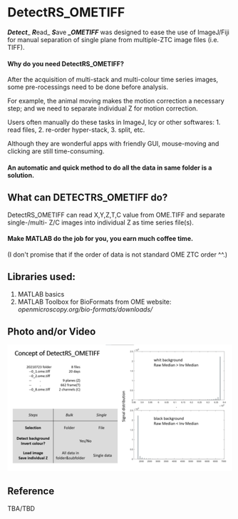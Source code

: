 # DetectRS_OMETIFF

***Detect***_ ***R***ead_ ***S***ave ***_OMETIFF*** was designed to ease the use of ImageJ/Fiji for manual separation of single plane from multiple-ZTC image files (i.e. TIFF).

####

#### Why do you need DetectRS_OMETIFF?

After the acquisition of multi-stack and multi-colour time series images, some pre-rocessings need to be done before analysis.

For example, the animal moving makes the motion correction a necessary step; and we need to separate individual Z for motion correction.

Users often manually do these tasks in ImageJ, Icy or other softwares: 1. read files, 2. re-order hyper-stack, 3. split, etc.

Although they are wonderful apps with friendly GUI, mouse-moving and clicking are still time-consuming.

#### An automatic and quick method to do all the data in same folder is a solution.


## What can DETECTRS_OMETIFF do?
DetectRS_OMETIFF can read X,Y,Z,T,C value from OME.TIFF and separate single-/multi- Z/C images into individual Z as time series file(s).

#### Make MATLAB do the job for you, you earn much coffee time.

(I don't promise that if the order of data is not standard OME ZTC order ^^.)

###

## Libraries used:
1. MATLAB basics
2. MATLAB Toolbox for BioFormats from OME website: *openmicroscopy.org/bio-formats/downloads/*

###

## Photo and/or Video

![Concept](https://github.com/pywugate/DetectRS_OMETIFF/blob/main/concept.png)

## Reference 
TBA/TBD
